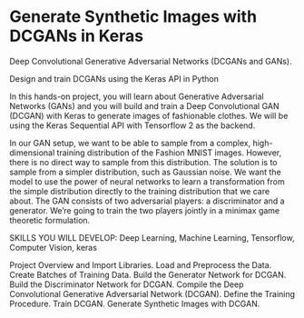 # Generate Synthetic Images with DCGANs in Keras

Deep Convolutional Generative Adversarial 
Networks (DCGANs and GANs).

Design and train DCGANs using the Keras API in
Python

In this hands-on project, you will learn about
Generative Adversarial Networks (GANs) and you
will build and train a Deep Convolutional GAN 
(DCGAN) with Keras to generate images of 
fashionable clothes.  We will be using the 
Keras Sequential API with Tensorflow 2 as the 
backend.

In our GAN setup,  we want to be able to sample 
from a complex, high-dimensional training 
distribution of the Fashion MNIST images. 
However, there is no direct way to sample from
this distribution. The solution is to sample 
from a simpler distribution, such as Gaussian 
noise. We want the model to use the power of 
neural networks to learn a transformation from
the simple distribution directly to the 
training distribution that we care about. The 
GAN consists of two adversarial players: a 
discriminator and a generator. We’re going to 
train the two players jointly in a minimax game 
theoretic formulation.

SKILLS YOU WILL DEVELOP:
Deep Learning,
Machine Learning,
Tensorflow,
Computer Vision,
keras

Project Overview and Import Libraries.
 Load and Preprocess the Data.
 Create Batches of Training Data.
 Build the Generator Network for DCGAN.
 Build the Discriminator Network for DCGAN.
 Compile the Deep Convolutional Generative Adversarial Network (DCGAN).
 Define the Training Procedure.
 Train DCGAN.
 Generate Synthetic Images with DCGAN.




